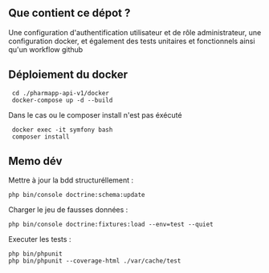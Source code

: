 ## Que contient ce dépot ?

Une configuration d'authentification utilisateur et de rôle administrateur, une configuration docker, et également des tests unitaires et fonctionnels ainsi qu'un workflow github  

## Déploiement du docker

```
 cd ./pharmapp-api-v1/docker
 docker-compose up -d --build
```

Dans le cas ou le composer install n'est pas éxécuté
```
 docker exec -it symfony bash
 composer install
```

## Memo dév

Mettre à jour la bdd structuréllement :
```
php bin/console doctrine:schema:update
```


Charger le jeu de fausses données : 
```
php bin/console doctrine:fixtures:load --env=test --quiet
```

Executer les tests :
```
php bin/phpunit
php bin/phpunit --coverage-html ./var/cache/test
```

